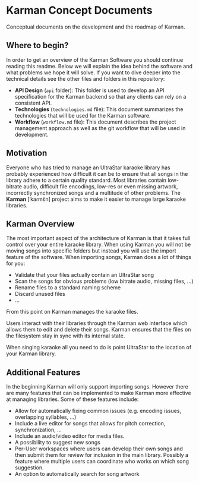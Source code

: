 # Karman Concept Documents
Conceptual documents on the development and the roadmap of Karman.

## Where to begin?

In order to get an overview of the Karman Software you should continue reading this readme. Below we will explain the idea behind the software and what problems we hope it will solve. If you want to dive deeper into the technical details see the other files and folders in this repository:
- **API Design** (```api``` folder): This folder is used to develop an API specification for the Karman backend so that any clients can rely on a consistent API.
- **Technologies** (`technologies.md` file): This document summarizes the technologies that will be used for the Karman software.
- **Workflow** (`workflow.md` file): This document describes the project management approach as well as the git workflow that will be used in development.

## Motivation

Everyone who has tried to manage an UltraStar karaoke library has probably experienced how difficult it can be to ensure that all songs in the library adhere to a certain quality standard. Most libraries contain low-bitrate audio, difficult file encodings, low-res or even missing artwork, incorrectly synchronized songs and a multitude of other problems. The **Karman** [ˈkaɾmɛ̃n] project aims to make it easier to manage large karaoke libraries.

## Karman Overview

The most important aspect of the architecture of Karman is that it takes full control over your entire karaoke library. When using Karman you will not be moving songs into specific folders but instead you will use the import feature of the software. When importing songs, Karman does a lot of things for you:

- Validate that your files actually contain an UltraStar song
- Scan the songs for obvious problems (low bitrate audio, missing files, …)
- Rename files to a standard naming scheme
- Discard unused files
- …

From this point on Karman manages the karaoke files.

Users interact with their libraries through the Karman web interface which allows them to edit and delete their songs. Karman ensures that the files on the filesystem stay in sync with its internal state.

When singing karaoke all you need to do is point UltraStar to the location of your Karman library.

## Additional Features

In the beginning Karman will only support importing songs. However there are many features that can be implemented to make Karman more effective at managing libraries. Some of these features include:

- Allow for automatically fixing common issues (e.g. encoding issues, overlapping syllables, …)
- Include a live editor for songs that allows for pitch correction, synchronization, …
- Include an audio/video editor for media files.
- A possibility to suggest new songs
- Per-User workspaces where users can develop their own songs and then submit them for review for inclusion in the main library. Possibly a feature where multiple users can coordinate who works on which song suggestion.
- An option to automatically search for song artwork

